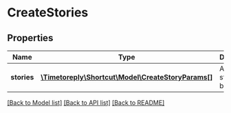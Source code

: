 # CreateStories

## Properties
Name | Type | Description | Notes
------------ | ------------- | ------------- | -------------
**stories** | [**\Timetoreply\Shortcut\Model\CreateStoryParams[]**](CreateStoryParams.md) | An array of stories to be created. | 

[[Back to Model list]](../../README.md#documentation-for-models) [[Back to API list]](../../README.md#documentation-for-api-endpoints) [[Back to README]](../../README.md)

